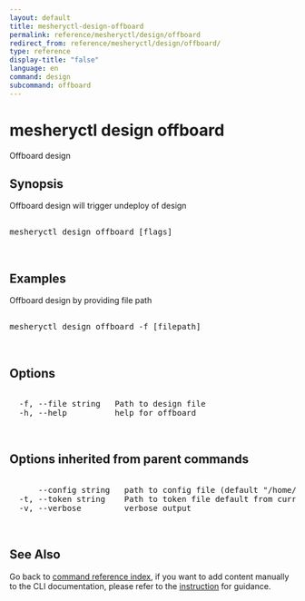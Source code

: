 ```yaml
---
layout: default
title: mesheryctl-design-offboard
permalink: reference/mesheryctl/design/offboard
redirect_from: reference/mesheryctl/design/offboard/
type: reference
display-title: "false"
language: en
command: design
subcommand: offboard
---
```


# mesheryctl design offboard

Offboard design

## Synopsis

Offboard design will trigger undeploy of design
<pre class='codeblock-pre'>
<div class='codeblock'>
mesheryctl design offboard [flags]

</div>
</pre> 

## Examples

Offboard design by providing file path
<pre class='codeblock-pre'>
<div class='codeblock'>
mesheryctl design offboard -f [filepath]

</div>
</pre> 

## Options

<pre class='codeblock-pre'>
<div class='codeblock'>
  -f, --file string   Path to design file
  -h, --help          help for offboard

</div>
</pre>

## Options inherited from parent commands

<pre class='codeblock-pre'>
<div class='codeblock'>
      --config string   path to config file (default "/home/n2/.meshery/config.yaml")
  -t, --token string    Path to token file default from current context
  -v, --verbose         verbose output

</div>
</pre>

## See Also

Go back to [command reference index](/reference/mesheryctl/), if you want to add content manually to the CLI documentation, please refer to the [instruction](/project/contributing/contributing-cli#preserving-manually-added-documentation) for guidance.

